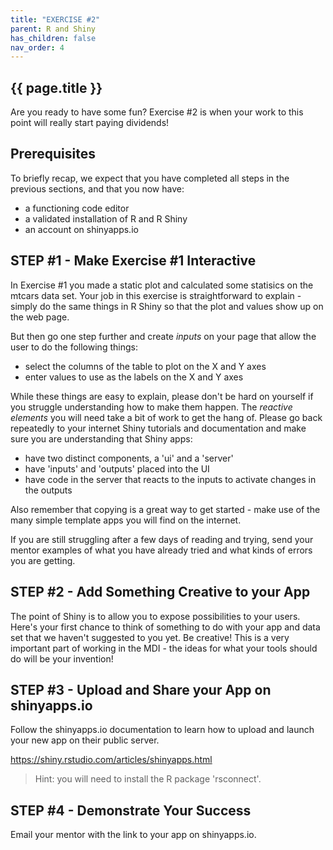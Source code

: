 ```yaml
---
title: "EXERCISE #2"
parent: R and Shiny
has_children: false
nav_order: 4
---
```


## {{ page.title }}

Are you ready to have some fun? Exercise #2 is when your work to this point will really start paying dividends!

## Prerequisites

To briefly recap, we expect that you have completed all steps
in the previous sections, and that you now have:

- a functioning code editor
- a validated installation of R and R Shiny
- an account on shinyapps.io

## STEP #1 - Make Exercise #1 Interactive

In Exercise #1 you made a static plot and calculated some statisics on the mtcars data set. Your job in this exercise is straightforward to explain - simply do the same things in R Shiny so that the plot and values show up on the web page.

But then go one step further and create _inputs_ on your page that allow the user to do the following things:

- select the columns of the table to plot on the X and Y axes
- enter values to use as the labels on the X and Y axes

While these things are easy to explain, please don't be hard on yourself if you struggle understanding how to make them happen. The _reactive elements_ you will need take a bit of work to get the hang of. Please go back repeatedly to your internet Shiny tutorials and documentation and make sure you are understanding that Shiny apps:

- have two distinct components, a 'ui' and a 'server'
- have 'inputs' and 'outputs' placed into the UI
- have code in the server that reacts to the inputs to activate changes in the outputs

Also remember that copying is a great way to get started - make use of the many simple template apps you will find on the internet.

If you are still struggling after a few days of reading and trying, send your mentor examples of what you have already tried and what kinds of errors you are getting.

## STEP #2 - Add Something Creative to your App

The point of Shiny is to allow you to expose possibilities to your users. Here's your first chance to think of something to do with your app and data set that we haven't suggested to you yet. Be creative! This is a very important part of working in the MDI - the ideas for what your tools should do will be your invention!

## STEP #3 - Upload and Share your App on shinyapps.io

Follow the shinyapps.io documentation to learn how to upload and launch your new app on their public server.

<https://shiny.rstudio.com/articles/shinyapps.html>

> Hint: you will need to install the R package 'rsconnect'.

## STEP #4 - Demonstrate Your Success

Email your mentor with the link to your app on shinyapps.io.

